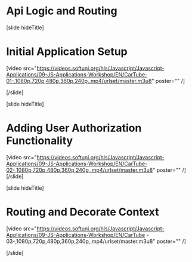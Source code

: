 # Api Logic and Routing

[slide hideTitle]
# Initial Application Setup


[video src="https://videos.softuni.org/hls/Javascript/Javascript-Applications/09-JS-Applications-Workshop/EN/CarTube-01-,1080p,720p,480p,360p,240p,.mp4/urlset/master.m3u8" poster="" /]

[/slide]


[slide hideTitle]
# Adding User Authorization Functionality


[video src="https://videos.softuni.org/hls/Javascript/Javascript-Applications/09-JS-Applications-Workshop/EN/CarTube-02-,1080p,720p,480p,360p,240p,.mp4/urlset/master.m3u8" poster="" /]
[/slide]

[slide hideTitle]
# Routing and Decorate Context

[video src="https://videos.softuni.org/hls/Javascript/Javascript-Applications/09-JS-Applications-Workshop/EN/CarTube - 03-,1080p,720p,480p,360p,240p,.mp4/urlset/master.m3u8" poster="" /]

[/slide]